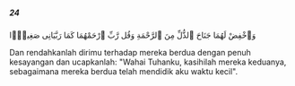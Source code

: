 ##### 24

<span class="ayah">وَٱخْفِضْ لَهُمَا جَنَاحَ ٱلذُّلِّ مِنَ ٱلرَّحْمَةِ وَقُل رَّبِّ ٱرْحَمْهُمَا كَمَا رَبَّيَانِى صَغِيرًۭا</span>

<span class="ayah_translation">Dan rendahkanlah dirimu terhadap mereka berdua dengan penuh kesayangan dan ucapkanlah: "Wahai Tuhanku, kasihilah mereka keduanya, sebagaimana mereka berdua telah mendidik aku waktu kecil".</span>
